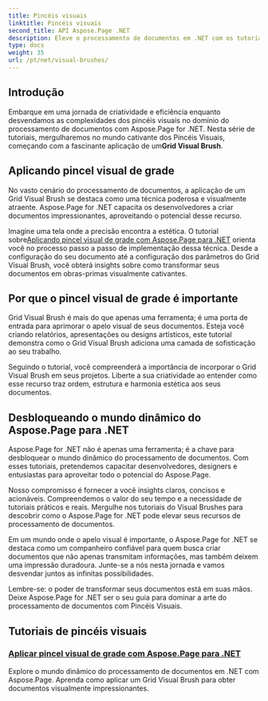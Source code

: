 ```yaml
---
title: Pincéis visuais
linktitle: Pincéis visuais
second_title: API Aspose.Page .NET
description: Eleve o processamento de documentos em .NET com os tutoriais Aspose.Page. Mergulhe no reino dos Pincéis Visuais, dominando técnicas para criar documentos visualmente impressionantes.
type: docs
weight: 35
url: /pt/net/visual-brushes/
---
```


## Introdução

 Embarque em uma jornada de criatividade e eficiência enquanto desvendamos as complexidades dos pincéis visuais no domínio do processamento de documentos com Aspose.Page for .NET. Nesta série de tutoriais, mergulharemos no mundo cativante dos Pincéis Visuais, começando com a fascinante aplicação de um**Grid Visual Brush**.

## Aplicando pincel visual de grade

No vasto cenário do processamento de documentos, a aplicação de um Grid Visual Brush se destaca como uma técnica poderosa e visualmente atraente. Aspose.Page for .NET capacita os desenvolvedores a criar documentos impressionantes, aproveitando o potencial desse recurso.

 Imagine uma tela onde a precisão encontra a estética. O tutorial sobre[Aplicando pincel visual de grade com Aspose.Page para .NET](./apply-grid-visual-brush/) orienta você no processo passo a passo de implementação dessa técnica. Desde a configuração do seu documento até a configuração dos parâmetros do Grid Visual Brush, você obterá insights sobre como transformar seus documentos em obras-primas visualmente cativantes.

## Por que o pincel visual de grade é importante

Grid Visual Brush é mais do que apenas uma ferramenta; é uma porta de entrada para aprimorar o apelo visual de seus documentos. Esteja você criando relatórios, apresentações ou designs artísticos, este tutorial demonstra como o Grid Visual Brush adiciona uma camada de sofisticação ao seu trabalho.

Seguindo o tutorial, você compreenderá a importância de incorporar o Grid Visual Brush em seus projetos. Liberte a sua criatividade ao entender como esse recurso traz ordem, estrutura e harmonia estética aos seus documentos.

## Desbloqueando o mundo dinâmico do Aspose.Page para .NET

Aspose.Page for .NET não é apenas uma ferramenta; é a chave para desbloquear o mundo dinâmico do processamento de documentos. Com esses tutoriais, pretendemos capacitar desenvolvedores, designers e entusiastas para aproveitar todo o potencial do Aspose.Page.

Nosso compromisso é fornecer a você insights claros, concisos e acionáveis. Compreendemos o valor do seu tempo e a necessidade de tutoriais práticos e reais. Mergulhe nos tutoriais do Visual Brushes para descobrir como o Aspose.Page for .NET pode elevar seus recursos de processamento de documentos.

Em um mundo onde o apelo visual é importante, o Aspose.Page for .NET se destaca como um companheiro confiável para quem busca criar documentos que não apenas transmitam informações, mas também deixem uma impressão duradoura. Junte-se a nós nesta jornada e vamos desvendar juntos as infinitas possibilidades.

Lembre-se: o poder de transformar seus documentos está em suas mãos. Deixe Aspose.Page for .NET ser o seu guia para dominar a arte do processamento de documentos com Pincéis Visuais.
## Tutoriais de pincéis visuais
### [Aplicar pincel visual de grade com Aspose.Page para .NET](./apply-grid-visual-brush/)
Explore o mundo dinâmico do processamento de documentos em .NET com Aspose.Page. Aprenda como aplicar um Grid Visual Brush para obter documentos visualmente impressionantes.